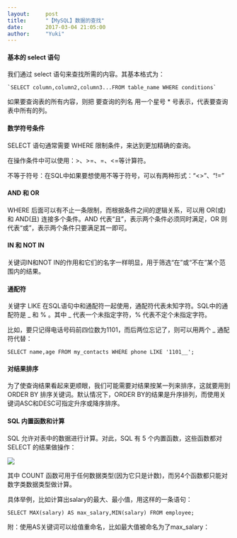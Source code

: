 ```yaml
---
layout:     post
title:      "【MySQL】数据的查找"
date:       2017-03-04 21:05:00
author:     "Yuki"
---
```


#### 基本的 select 语句

我们通过 select 语句来查找所需的内容。其基本格式为：

	`SELECT column,column2,column3...FROM table_name WHERE conditions`

如果要查询表的所有内容，则把 要查询的列名 用一个星号 * 号表示，代表要查询表中所有的列。

#### 数学符号条件

SELECT 语句通常需要 WHERE 限制条件，来达到更加精确的查询。

在操作条件中可以使用：>、>=、=、<=等计算符。

不等于符号：在SQL中如果要想使用不等于符号，可以有两种形式：“<>”、“!=”

#### AND 和 OR

WHERE 后面可以有不止一条限制，而根据条件之间的逻辑关系，可以用 OR(或) 和 AND(且) 连接多个条件。AND 代表“且”，表示两个条件必须同时满足，OR 则代表“或”，表示两个条件只要满足其一即可。

#### IN 和 NOT IN

关键词IN和NOT IN的作用和它们的名字一样明显，用于筛选“在”或“不在”某个范围内的结果。

#### 通配符

关键字 LIKE 在SQL语句中和通配符一起使用，通配符代表未知字符。SQL中的通配符是 _ 和 % 。其中 _ 代表一个未指定字符，% 代表不定个未指定字符。

比如，要只记得电话号码前四位数为1101，而后两位忘记了，则可以用两个 _ 通配符代替：


    SELECT name,age FROM my_contacts WHERE phone LIKE '1101__';

#### 对结果排序

为了使查询结果看起来更顺眼，我们可能需要对结果按某一列来排序，这就要用到 ORDER BY 排序关键词。默认情况下，ORDER BY的结果是升序排列，而使用关键词ASC和DESC可指定升序或降序排序。 

#### SQL 内置函数和计算

SQL 允许对表中的数据进行计算。对此，SQL 有 5 个内置函数，这些函数都对 SELECT 的结果做操作：

<img src="../../../../../img/blogs/data searching/data_searching.jpg">

其中 COUNT 函数可用于任何数据类型(因为它只是计数)，而另4个函数都只能对数字类数据类型做计算。

具体举例，比如计算出salary的最大、最小值，用这样的一条语句：
    
    SELECT MAX(salary) AS max_salary,MIN(salary) FROM employee;

附：使用AS关键词可以给值重命名，比如最大值被命名为了max_salary：